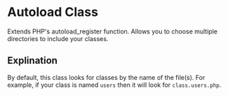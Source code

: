 # Autoload Class
Extends PHP's autoload_register function.  Allows you to choose multiple directories to include your classes.

## Explination
By default, this class looks for classes by the name of the file(s).  For example, if your class is named `users` then it will look for `class.users.php`.

